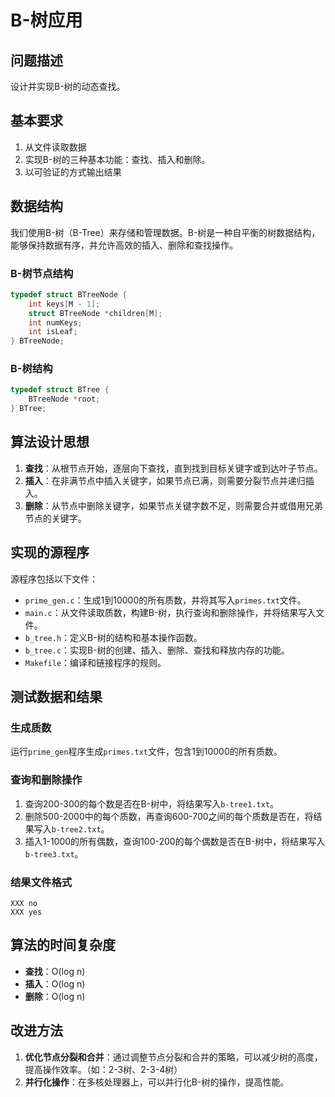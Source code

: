 # B-树应用

## 问题描述

设计并实现B-树的动态查找。

## 基本要求

1. 从文件读取数据
2. 实现B-树的三种基本功能：查找、插入和删除。
3. 以可验证的方式输出结果

## 数据结构

我们使用B-树（B-Tree）来存储和管理数据。B-树是一种自平衡的树数据结构，能够保持数据有序，并允许高效的插入、删除和查找操作。

### B-树节点结构

```cpp
typedef struct BTreeNode {
    int keys[M - 1];
    struct BTreeNode *children[M];
    int numKeys;
    int isLeaf;
} BTreeNode;
```

### B-树结构

```cpp
typedef struct BTree {
    BTreeNode *root;
} BTree;
```

## 算法设计思想

1. **查找**：从根节点开始，逐层向下查找，直到找到目标关键字或到达叶子节点。
2. **插入**：在非满节点中插入关键字，如果节点已满，则需要分裂节点并递归插入。
3. **删除**：从节点中删除关键字，如果节点关键字数不足，则需要合并或借用兄弟节点的关键字。

## 实现的源程序

源程序包括以下文件：

- `prime_gen.c`：生成1到10000的所有质数，并将其写入`primes.txt`文件。
- `main.c`：从文件读取质数，构建B-树，执行查询和删除操作，并将结果写入文件。
- `b_tree.h`：定义B-树的结构和基本操作函数。
- `b_tree.c`：实现B-树的创建、插入、删除、查找和释放内存的功能。
- `Makefile`：编译和链接程序的规则。

## 测试数据和结果

### 生成质数

运行`prime_gen`程序生成`primes.txt`文件，包含1到10000的所有质数。

### 查询和删除操作

1. 查询200-300的每个数是否在B-树中，将结果写入`b-tree1.txt`。
2. 删除500-2000中的每个质数，再查询600-700之间的每个质数是否在，将结果写入`b-tree2.txt`。
3. 插入1-1000的所有偶数，查询100-200的每个偶数是否在B-树中，将结果写入`b-tree3.txt`。

### 结果文件格式

```
XXX no
XXX yes
```

## 算法的时间复杂度

- **查找**：O(log n)
- **插入**：O(log n)
- **删除**：O(log n)

## 改进方法

1. **优化节点分裂和合并**：通过调整节点分裂和合并的策略，可以减少树的高度，提高操作效率。（如：2-3树、2-3-4树）
2. **并行化操作**：在多核处理器上，可以并行化B-树的操作，提高性能。
